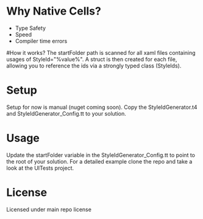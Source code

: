 # Why Native Cells?
* Type Safety
* Speed
* Compiler time errors

#How it works?
The startFolder path is scanned for all xaml files containing usages of StyleId="%value%". A struct is then created for each file, allowing you to reference the ids via a strongly typed class (StyleIds).

# Setup
Setup for now is manual (nuget coming soon). Copy the StyleIdGenerator.t4 and StyleIdGenerator_Config.tt to your solution. 

# Usage
Update the startFolder variable in the StyleIdGenerator_Config.tt to point to the root of your solution. 
For a detailed example clone the repo and take a look at the UITests project.

# License
Licensed under main repo license
